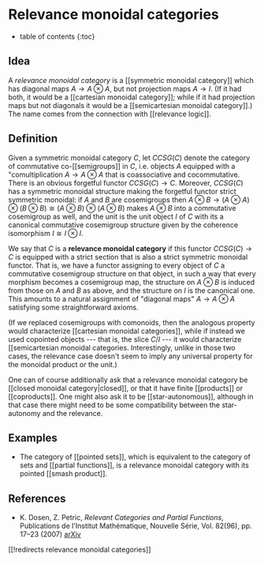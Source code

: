 # Relevance monoidal categories

* table of contents
{:toc}

## Idea

A *relevance monoidal category* is a [[symmetric monoidal category]] which has diagonal maps $A\to A\otimes A$, but not projection maps $A\to I$.  (If it had both, it would be a [[cartesian monoidal category]]; while if it had projection maps but not diagonals it would be a [[semicartesian monoidal category]].)  The name comes from the connection with [[relevance logic]].

## Definition

Given a symmetric monoidal category $C$, let $CCSG(C)$ denote the category of commutative co-[[semigroups]] in $C$, i.e. objects $A$ equipped with a "comultiplication $A\to A\otimes A$ that is coassociative and cocommutative.  There is an obvious forgetful functor $CCSG(C) \to C$.  Moreover, $CCSG(C)$ has a symmetric monoidal structure making the forgetful functor strict symmetric monoidal: if $A$ and $B$ are cosemigroups then $A\otimes B \to (A\otimes A)\otimes (B\otimes B) \cong (A\otimes B) \otimes (A\otimes B)$ makes $A\otimes B$ into a commutative cosemigroup as well, and the unit is the unit object $I$ of $C$ with its a canonical commutative cosemigroup structure given by the coherence isomorphism $I\cong I\otimes I$. 

We say that $C$ is a **relevance monoidal category** if this functor $CCSG(C) \to C$ is equipped with a strict section that is also a strict symmetric monoidal functor.  That is, we have a functor assigning to every object of $C$ a commutative cosemigroup structure on that object, in such a way that every morphism becomes a cosemigroup map, the structure on $A\otimes B$ is induced from those on $A$ and $B$ as above, and the structure on $I$ is the canonical one.  This amounts to a natural assignment of "diagonal maps" $A\to A\otimes A$ satisfying some straightforward axioms.

(If we replaced cosemigroups with comonoids, then the analogous property would characterize [[cartesian monoidal categories]], while if instead we used copointed objects --- that is, the slice $C/I$ --- it would characterize [[semicartesian monoidal categories.  Interestingly, unlike in those two cases, the relevance case doesn't seem to imply any universal property for the monoidal product or the unit.)

One can of course additionally ask that a relevance monoidal category be [[closed monoidal category|closed]], or that it have finite [[products]] or [[coproducts]].  One might also ask it to be [[star-autonomous]], although in that case there might need to be some compatibility between the star-autonomy and the relevance.

## Examples

* The category of [[pointed sets]], which is equivalent to the category of sets and [[partial functions]], is a relevance monoidal category with its pointed [[smash product]].

## References

* K. Dosen, Z. Petric, *Relevant Categories and Partial Functions*, Publications de l'Institut Math&#233;matique, Nouvelle S&#233;rie, Vol. 82(96), pp. 17&#8211;23 (2007)  [arXiv](http://arxiv.org/abs/math/0504133)

[[!redirects relevance monoidal categories]]
